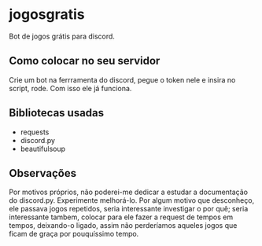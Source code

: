 # jogosgratis
Bot de jogos grátis para discord.

## Como colocar no seu servidor
Crie um bot na ferrramenta do discord, pegue o token nele e insira no script, rode. Com isso ele já funciona.

## Bibliotecas usadas
 - requests
 - discord.py
 - beautifulsoup
 
## Observações
Por motivos próprios, não poderei-me dedicar a estudar a documentação do discord.py. Experimente melhorá-lo. Por algum motivo que desconheço, ele passava jogos repetidos, seria interessante investigar o por quê; seria interessante tambem, colocar para ele fazer a request de tempos em tempos, deixando-o ligado, assim não perderíamos aqueles jogos que ficam de graça por pouquíssimo tempo.
